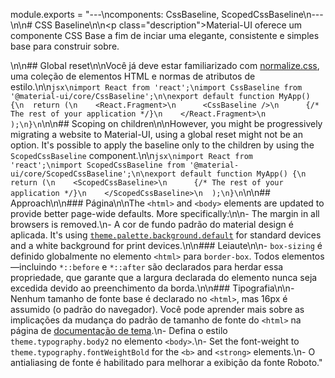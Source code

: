module.exports = "---\ncomponents: CssBaseline, ScopedCssBaseline\n---\n\n# CSS Baseline\n\n<p class=\"description\">Material-UI oferece um componente CSS Base a fim de inciar uma elegante, consistente e simples base para construir sobre.</p>\n\n## Global reset\n\nVocê já deve estar familiarizado com [normalize.css](https://github.com/necolas/normalize.css), uma coleção de elementos HTML e normas de atributos de estilo.\n\n```jsx\nimport React from 'react';\nimport CssBaseline from '@material-ui/core/CssBaseline';\n\nexport default function MyApp() {\n  return (\n    <React.Fragment>\n      <CssBaseline />\n      {/* The rest of your application */}\n    </React.Fragment>\n  );\n}\n```\n\n## Scoping on children\n\nHowever, you might be progressively migrating a website to Material-UI, using a global reset might not be an option. It's possible to apply the baseline only to the children by using the `ScopedCssBaseline` component.\n\n```jsx\nimport React from 'react';\nimport ScopedCssBaseline from '@material-ui/core/ScopedCssBaseline';\n\nexport default function MyApp() {\n  return (\n    <ScopedCssBaseline>\n      {/* The rest of your application */}\n    </ScopedCssBaseline>\n  );\n}\n```\n\n## Approach\n\n### Página\n\nThe `<html>` and `<body>` elements are updated to provide better page-wide defaults. More specifically:\n\n- The margin in all browsers is removed.\n- A cor de fundo padrão do material design é aplicada. It's using [`theme.palette.background.default`](/customization/default-theme/?expand-path=$.palette.background) for standard devices and a white background for print devices.\n\n### Leiaute\n\n- `box-sizing` é definido globalmente no elemento `<html>` para `border-box`. Todos elementos —incluindo `*::before` e `*::after` são declarados para herdar essa propriedade, que garante que a largura declarada do elemento nunca seja excedida devido ao preenchimento da borda.\n\n### Tipografia\n\n- Nenhum tamanho de fonte base é declarado no `<html>`, mas 16px é assumido (o padrão do navegador). Você pode aprender mais sobre as implicações da mudança do padrão de tamanho de fonte do `<html>` na página de [documentação de tema](/customization/typography/#typography-html-font-size).\n- Defina o estilo `theme.typography.body2` no elemento `<body>`.\n- Set the font-weight to `theme.typography.fontWeightBold` for the `<b>` and `<strong>` elements.\n- O antialiasing de fonte é habilitado para melhorar a exibição da fonte Roboto."